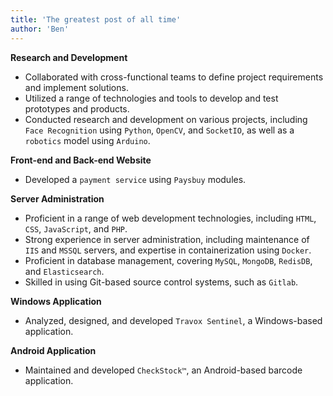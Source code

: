 ```yaml
---
title: 'The greatest post of all time'
author: 'Ben'
---
```


**Research and Development**  
- Collaborated with cross-functional teams to define project requirements and implement solutions.  
- Utilized a range of technologies and tools to develop and test prototypes and products.  
- Conducted research and development on various projects, including `Face Recognition` using `Python`, `OpenCV`, and `SocketIO`, as well as a `robotics` model using `Arduino`.  

**Front-end and Back-end Website**  
- Developed a `payment service` using `Paysbuy` modules.  

**Server Administration**  
- Proficient in a range of web development technologies, including `HTML`, `CSS`, `JavaScript`, and `PHP`.  
- Strong experience in server administration, including maintenance of `IIS` and `MSSQL` servers, and expertise in containerization using `Docker`.  
- Proficient in database management, covering `MySQL`, `MongoDB`, `RedisDB`, and `Elasticsearch`.  
- Skilled in using Git-based source control systems, such as `Gitlab`.  

**Windows Application**  
- Analyzed, designed, and developed `Travox Sentinel`, a Windows-based application.  

**Android Application**  
- Maintained and developed `CheckStock™`, an Android-based barcode application.  

